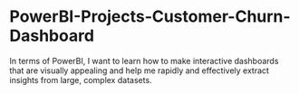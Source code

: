 # PowerBI-Projects-Customer-Churn-Dashboard
In terms of PowerBI, I want to learn how to make interactive dashboards that are visually appealing and help me rapidly and effectively extract insights from large, complex datasets.
